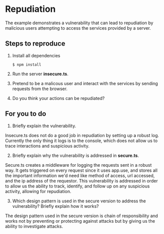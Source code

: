 # Repudiation

The example demonstrates a vulnerability that can lead to repudiation by malicious users attempting to access the services provided by a server.

## Steps to reproduce

1. Install all dependencies

    `$ npm install`

2. Run the server __insecure.ts__.

3. Pretend to be a malicous user and interact with the services by sending requests from the browser.

4. Do you think your actions can be repudiated?

## For you to do

1. Briefly explain the vulnerability.

Insecure.ts does not do a good job in repudiation by setting up a robust log. Currently the only thing it logs is to the console, which does not allow us to trace interactions and suspicious activity. 

2. Briefly explain why the vulnerability is addressed in __secure.ts__.

Secure.ts creates a middleware for logging the requests sent in a robust way. It gets triggered on every request since it uses app.use, and stores all the important information we'd need like method of access, url accessed, and the ip address of the requestor. This vulnerability is addressed in order to allow us the ability to track, identify, and follow up on any suspicious activity, allowing for repudiation. 

3. Which design pattern is used in the secure version to address the vulnerability? Briefly explain how it works?

The design pattern used in the secure version is chain of responsibility and works not by preventing or protecting against attacks but by giving us the ability to investigate attacks. 